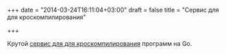 +++
date = "2014-03-24T16:11:04+03:00"
draft = false
title = "Cервис для для кроскомпилирования"

+++

<p>Крутой <a href="http://gobuild.io/">сервис&nbsp;для для кроскомпилирования</a> программ на Go.</p>

